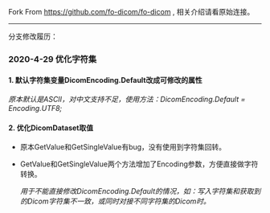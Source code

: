 Fork From https://github.com/fo-dicom/fo-dicom , 相关介绍请看原始连接。

---

分支修改履历：

### 2020-4-29 优化字符集

#### 1. 默认字符集变量DicomEncoding.Default改成可修改的属性

   *原本默认是ASCII，对中文支持不足，使用方法：DicomEncoding.Default = Encoding.UTF8;*

#### 2. 优化DicomDataset取值
* 原本GetValue<string>和GetSingleValue<string>有bug，没有使用到字符集回转。
* GetValue<string>和GetSingleValue<string>两个方法增加了Encoding参数，方便直接做字符转换。

   *用于不能直接修改DicomEncoding.Default的情况，如：写入字符集和获取到的Dicom字符集不一致，或同时对接不同字符集的Dicom时。*
   
